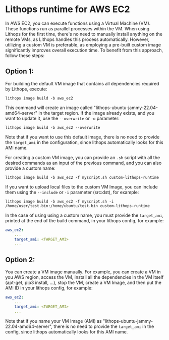 # Lithops runtime for AWS EC2

In AWS EC2, you can execute functions using a Virtual Machine (VM). These functions run as parallel processes within the VM. When using Lithops for the first time, there's no need to manually install anything on the remote VMs, as Lithops handles this process automatically. However, utilizing a custom VM is preferable, as employing a pre-built custom image significantly improves overall execution time. To benefit from this approach, follow these steps:

## Option 1:

For building the default VM image that contains all dependencies required by Lithops, execute:

```
lithops image build -b aws_ec2
```

This command will create an image called "lithops-ubuntu-jammy-22.04-amd64-server" in the target region.
If the image already exists, and you want to update it, use the `--overwrite` or `-o` parameter:

```
lithops image build -b aws_ec2 --overwrite
```

Note that if you want to use this default image, there is no need to provide the `target_ami` in the configuration, since lithops automatically looks for this AMI name.

For creating a custom VM image, you can provide an `.sh` script with all the desired commands as an input of the previous command, and you can also provide a custom name:

```
lithops image build -b aws_ec2 -f myscript.sh custom-lithops-runtime
```

If you want to upload local files to the custom VM Image, you can include them using the `--include` or `-i` parameter (src:dst), for example:

```
lithops image build -b aws_ec2 -f myscript.sh -i /home/user/test.bin:/home/ubuntu/test.bin custom-lithops-runtime
```

In the case of using using a custom name, you must provide the `target_ami`, printed at the end of the build command, in your lithops config, for example:

```yaml
aws_ec2:
    ...
    target_ami: <TARGET_AMI>
    ...
```


## Option 2:

You can create a VM image manually. For example, you can create a VM in you AWS region, access the VM, install all the dependencies in the VM itself (apt-get, pip3 install, ...), stop the VM, create a VM Image, and then put the AMI ID in your lithops config, for example:

```yaml
aws_ec2:
    ...
    target_ami: <TARGET_AMI>
    ...
```

Note that if you name your VM Image (AMI) as "lithops-ubuntu-jammy-22.04-amd64-server", there is no need to provide the `target_ami` in the config, since lithops automatically looks for this AMI name.
